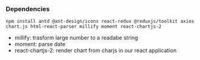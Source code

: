 ### Dependencies
```
npm install antd @ant-design/icons react-redux @reduxjs/toolkit axios chart.js html-react-parser millify moment react-chartjs-2

```

- millify: trasform large number to a readabe string 
- moment: parse date
- react-chartjs-2: render chart from charjs in our react application

